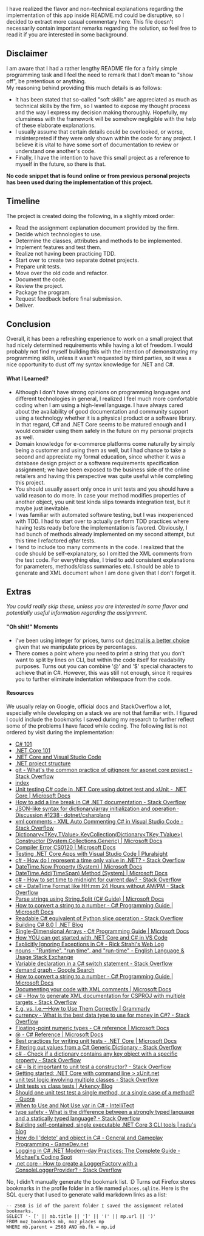 I have realized the flavor and non-technical explanations regarding the implementation of this app inside README.md could be disruptive, so I decided to extract more casual commentary here. This file doesn't necessarily contain important remarks regarding the solution, so feel free to read it if you are interested in some background.
## Disclaimer ##
I am aware that I had a rather lengthy README file for a fairly simple programming task and I feel the need to remark that I don't mean to "show off", be pretentious or anything.  
My reasoning behind providing this much details is as follows:
- It has been stated that so-called "soft skills" are appreciated as much as technical skills by the firm, so I wanted to expose my thought process and the way I express my decision making thoroughly. Hopefully, my clumsiness with the framework will be somehow negligible with the help of these elaborate explanations.
- I usually assume that certain details could be overlooked, or worse, misinterpreted if they were only shown within the code for any project. I believe it is vital to have some sort of documentation to review or understand one another's code.
- Finally, I have the intention to have this small project as a reference to myself in the future, so there is that.  

**No code snippet that is found online or from previous personal projects has been used during the implementation of this project.**

## Timeline ##
The project is created doing the following, in a slightly mixed order:
- Read the assignment explanation document provided by the firm.
- Decide which technologies to use.
- Determine the classes, attributes and methods to be implemented.
- Implement features and test them. 
- Realize not having been practicing TDD.
- Start over to create two separate dotnet projects.
- Prepare unit tests.
- Move over the old code and refactor.
- Document the code.
- Review the project.
- Package the program.
- Request feedback before final submission.
- Deliver.

## Conclusion ##
Overall, it has been a refreshing experience to work on a small project that had nicely determined requirements while having a lot of freedom. I would probably not find myself building this with the intention of demonstrating my programming skills, unless it wasn't requested by third parties, so it was a nice opportunity to dust off my syntax knowledge for .NET and C#.
#### **What I Learned?** ####
- Although I don't have strong opinions on programming languages and different technologies in general, I realized I feel much more comfortable coding when I am using a high-level language. I have always cared about the availability of good documentation and community support using a technology whether it is a physical product or a software library. In that regard, C# and .NET Core seems to be matured enough and I would consider using them safely in the future on my personal projects as well.
- Domain knowledge for e-commerce platforms come naturally by simply being a customer and using them as well, but I had chance to take a second and appreciate my formal education, since whether it was a database design project or a software requirements specification assignment; we have been exposed to the business side of the online retailers and having this perspective was quite useful while completing this project.
- You should usually assert only once in unit tests and you should have a valid reason to do more. In case your method modifies properties of another object, you unit test kinda slips towards integration test, but it maybe just inevitable.
- I was familiar with automated software testing, but I was inexperienced with TDD. I had to start over to actually perform TDD practices where having tests ready before the implementation is favored. Obviously, I had bunch of methods already implemented on my second attempt, but this time I refactored *after* tests.
- I tend to include too many comments in the code. I realized that the code should be self-explanatory, so I omitted the XML comments from the test code. For everything else, I tried to add consistent explanations for parameters, methods/class summaries etc. I should be able to generate and XML document when I am done given that I don't forget it.

## Extras ##
*You could really skip these, unless you are interested in some flavor and potentially useful information regarding the assignment.*
#### **"Oh shit!" Moments** ####
- I've been using integer for prices, turns out [decimal is a better choice](https://docs.microsoft.com/en-us/dotnet/csharp/language-reference/builtin-types/floating-point-numeric-types) given that we manipulate prices by percentages.
- There comes a point where you need to print a string that you don't want to split by lines on CLI, but within the code itself for readability purposes. Turns out you can combine '@' and '$' special characters to achieve that in C#. However, this was still not enough, since it requires you to further eliminate indentation whitespace from the code.
#### **Resources** ####
We usually relay on Google, official docs and StackOverflow a lot, especially while developing on a stack we are not that familiar with. I figured I could include the bookmarks I saved during my research to further reflect some of the problems I have faced while coding. The following list is not ordered by visit during the implementation:
- [C# 101](https://www.youtube.com/playlist?list=PLdo4fOcmZ0oVxKLQCHpiUWun7vlJJvUiN)
- [.NET Core 101](https://www.youtube.com/playlist?list=PLdo4fOcmZ0oWoazjhXQzBKMrFuArxpW80)
- [.NET Core and Visual Studio Code](https://code.visualstudio.com/docs/languages/dotnet)
- [.NET project structure](https://gist.github.com/davidfowl/ed7564297c61fe9ab814)
- [git - What's the common practice of gitignore for aspnet core project - Stack Overflow](https://stackoverflow.com/questions/39289765/whats-the-common-practice-of-gitignore-for-aspnet-core-project)
- [index](http://fsprojects.github.io/ProjectScaffold/index.html#Getting-started)
- [Unit testing C# code in .NET Core using dotnet test and xUnit - .NET Core | Microsoft Docs](https://docs.microsoft.com/en-us/dotnet/core/testing/unit-testing-with-dotnet-test)
- [How to add a line break in C# .NET documentation - Stack Overflow](https://stackoverflow.com/questions/7279108/how-to-add-a-line-break-in-c-sharp-net-documentation/15925302)
- [JSON-like syntax for dictionary/array initialization and operation · Discussion #1238 · dotnet/csharplang](https://github.com/dotnet/csharplang/discussions/1238)
- [xml comments - XML Auto Commenting C# in Visual Studio Code - Stack Overflow](https://stackoverflow.com/questions/34275209/xml-auto-commenting-c-sharp-in-visual-studio-code)
- [Dictionary<TKey,TValue>.KeyCollection(Dictionary<TKey,TValue>) Constructor (System.Collections.Generic) | Microsoft Docs](https://docs.microsoft.com/en-us/dotnet/api/system.collections.generic.dictionary-2.keycollection.-ctor?view=netcore-3.1)
- [Compiler Error CS0120 | Microsoft Docs](https://docs.microsoft.com/en-us/dotnet/csharp/language-reference/compiler-messages/cs0120)
- [Testing .NET Core Apps with Visual Studio Code | Pluralsight](https://www.pluralsight.com/guides/testing-.net-core-apps-with-visual-studio-code)
- [c# - How do I represent a time only value in .NET? - Stack Overflow](https://stackoverflow.com/questions/2037283/how-do-i-represent-a-time-only-value-in-net)
- [DateTime.Now Property (System) | Microsoft Docs](https://docs.microsoft.com/en-us/dotnet/api/system.datetime.now?view=netcore-3.1)
- [DateTime.Add(TimeSpan) Method (System) | Microsoft Docs](https://docs.microsoft.com/en-us/dotnet/api/system.datetime.add?view=netcore-3.1)
- [c# - How to set time to midnight for current day? - Stack Overflow](https://stackoverflow.com/questions/13467230/how-to-set-time-to-midnight-for-current-day)
- [c# - DateTime Format like HH:mm 24 Hours without AM/PM - Stack Overflow](https://stackoverflow.com/questions/360982/datetime-format-like-hhmm-24-hours-without-am-pm)
- [Parse strings using String.Split (C# Guide) | Microsoft Docs](https://docs.microsoft.com/en-us/dotnet/csharp/how-to/parse-strings-using-split)
- [How to convert a string to a number - C# Programming Guide | Microsoft Docs](https://docs.microsoft.com/en-us/dotnet/csharp/programming-guide/types/how-to-convert-a-string-to-a-number)
- [Readable C# equivalent of Python slice operation - Stack Overflow](https://stackoverflow.com/questions/20678653/readable-c-sharp-equivalent-of-python-slice-operation)
- [Building C# 8.0 | .NET Blog](https://devblogs.microsoft.com/dotnet/building-c-8-0/)
- [Single-Dimensional Arrays - C# Programming Guide | Microsoft Docs](https://docs.microsoft.com/en-us/dotnet/csharp/programming-guide/arrays/single-dimensional-arrays)
- [How YOU can get started with .NET Core and C# in VS Code](https://softchris.github.io/pages/dotnet-core.html#resources)
- [Explicitly Ignoring Exceptions in C# - Rick Strahl's Web Log](https://weblog.west-wind.com/posts/2018/Jun/16/Explicitly-Ignoring-Exceptions-in-C)
- [nouns - "Runtime", "run time", and "run-time" - English Language & Usage Stack Exchange](https://english.stackexchange.com/questions/67013/runtime-run-time-and-run-time)
- [Variable declaration in a C# switch statement - Stack Overflow](https://stackoverflow.com/questions/222601/variable-declaration-in-a-c-sharp-switch-statement)
- [demand graph - Google Search](https://www.google.com/search?q=demand+graph&tbm=isch&ved=2ahUKEwiTuIWpj6jsAhXHuxoKHSxkBr0Q2-cCegQIABAA&oq=demand+graph&gs_lcp=CgNpbWcQAzIECAAQQzICCAAyBAgAEEMyAggAMgIIADICCAAyAggAMgIIADICCAAyAggAUIlDWIlDYLZEaABwAHgAgAGHAYgBhwGSAQMwLjGYAQCgAQGqAQtnd3Mtd2l6LWltZ8ABAQ&sclient=img&ei=KKmAX5OEC8f3aqzImegL&bih=936&biw=1903&client=firefox-b-d&hl=en)
- [How to convert a string to a number - C# Programming Guide | Microsoft Docs](https://docs.microsoft.com/en-us/dotnet/csharp/programming-guide/types/how-to-convert-a-string-to-a-number)
- [Documenting your code with XML comments | Microsoft Docs](https://docs.microsoft.com/en-us/dotnet/csharp/codedoc)
- [c# - How to generate XML documentation for CSPROJ with multiple targets - Stack Overflow](https://stackoverflow.com/questions/47115877/how-to-generate-xml-documentation-for-csproj-with-multiple-targets)
- [E.g. vs. I.e.—How to Use Them Correctly | Grammarly](https://www.grammarly.com/blog/know-your-latin-i-e-vs-e-g/)
- [currency - What is the best data type to use for money in C#? - Stack Overflow](https://stackoverflow.com/questions/693372/what-is-the-best-data-type-to-use-for-money-in-c)
- [Floating-point numeric types - C# reference | Microsoft Docs](https://docs.microsoft.com/en-us/dotnet/csharp/language-reference/builtin-types/floating-point-numeric-types)
- [@ - C# Reference | Microsoft Docs](https://docs.microsoft.com/en-us/dotnet/csharp/language-reference/tokens/verbatim)
- [Best practices for writing unit tests - .NET Core | Microsoft Docs](https://docs.microsoft.com/en-us/dotnet/core/testing/unit-testing-best-practices)
- [Filtering out values from a C# Generic Dictionary - Stack Overflow](https://stackoverflow.com/questions/2131648/filtering-out-values-from-a-c-sharp-generic-dictionary)
- [c# - Check if a dictionary contains any key object with a specific property - Stack Overflow](https://stackoverflow.com/questions/52644691/check-if-a-dictionary-contains-any-key-object-with-a-specific-property)
- [c# - Is it important to unit test a constructor? - Stack Overflow](https://stackoverflow.com/questions/357929/is-it-important-to-unit-test-a-constructor)
- [Getting started: .NET Core with command line > xUnit.net](https://xunit.net/docs/getting-started/netcore/cmdline#write-first-theory)
- [unit test logic involving multiple classes - Stack Overflow](https://stackoverflow.com/questions/4722016/unit-test-logic-involving-multiple-classes/4722058)
- [Unit tests vs class tests | Arkency Blog](https://blog.arkency.com/2014/09/unit-tests-vs-class-tests/)
- [Should one unit test test a single method, or a single case of a method? - Quora](https://www.quora.com/Should-one-unit-test-test-a-single-method-or-a-single-case-of-a-method)
- [When to Use and Not Use var in C# - IntelliTect](https://intellitect.com/when-to-use-and-not-use-var-in-c/)
- [type safety - What is the difference between a strongly typed language and a statically typed language? - Stack Overflow](https://stackoverflow.com/questions/2690544/what-is-the-difference-between-a-strongly-typed-language-and-a-statically-typed)
- [Building self-contained, single executable .NET Core 3 CLI tools | radu's blog](https://radu-matei.com/blog/self-contained-dotnet-cli/)
- [How do I 'delete' and object in C# - General and Gameplay Programming - GameDev.net](https://gamedev.net/forums/topic/517038-how-do-i-delete-and-object-in-c/4361001/)
- [Logging in C# .NET Modern-day Practices: The Complete Guide - Michael's Coding Spot](https://michaelscodingspot.com/logging-in-dotnet/)
- [.net core - How to create a LoggerFactory with a ConsoleLoggerProvider? - Stack Overflow](https://stackoverflow.com/questions/53690820/how-to-create-a-loggerfactory-with-a-consoleloggerprovider)

No, I didn't manually generate the bookmark list. :D Turns out Firefox stores bookmarks in the profile folder in a file named `places.sqlite`. Here is the SQL query that I used to generate valid markdown links as a list:
```
-- 2568 is id of the parent folder I saved the assignment related bookmarks.
SELECT '- [' || mb.title || ']' || '(' || mp.url || ')'
FROM moz_bookmarks mb, moz_places mp
WHERE mb.parent = 2568 AND mb.fk = mp.id 
```
